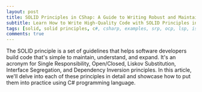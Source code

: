 ```yaml
---
layout: post
title: SOLID Principles in CShap: A Guide to Writing Robust and Maintainable Code
subtitle: Learn How to Write High-Quality Code with SOLID Principles in CSharp: Examples Included
tags: [solid, solid principles, c#, csharp, examples, srp, ocp, lsp, isp, dip]
comments: true
---
```


The SOLID principle is a set of guidelines that helps software developers build code that's simple to maintain, understand, and expand. It's an acronym for Single Responsibility, Open/Closed, Liskov Substitution, Interface Segregation, and Dependency Inversion principles. In this article, we'll delve into each of these principles in detail and showcase how to put them into practice using C# programming language.

